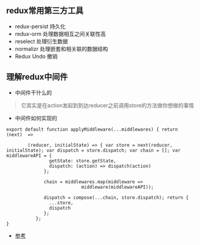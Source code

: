## redux常用第三方工具
- redux-persist  持久化
- redux-orm 处理数据相互之间关联性高
- reselect 处理衍生数据
- normalizr 处理嵌套和相关联的数据结构
- Redux Undo  撤销  


## 理解redux中间件
-  中间件干什么的
>  它其实是在action发起到到达reducer之前调用store的方法做你想做的事情

-  中间件如何实现的
```javaqscript
export default function applyMiddleware(...middlewares) { return (next)  => 

        (reducer, initialState) => { var store = next(reducer, initialState); var dispatch = store.dispatch; var chain = []; var middlewareAPI = {
                getState: store.getState,
                dispatch: (action) => dispatch(action)
              };

              chain = middlewares.map(middleware =>
                            middleware(middlewareAPI));

              dispatch = compose(...chain, store.dispatch); return {
                ...store,
                dispatch
              };
           };
}
```

- [参考](http://cn.redux.js.org//docs/advanced/Middleware.html)
